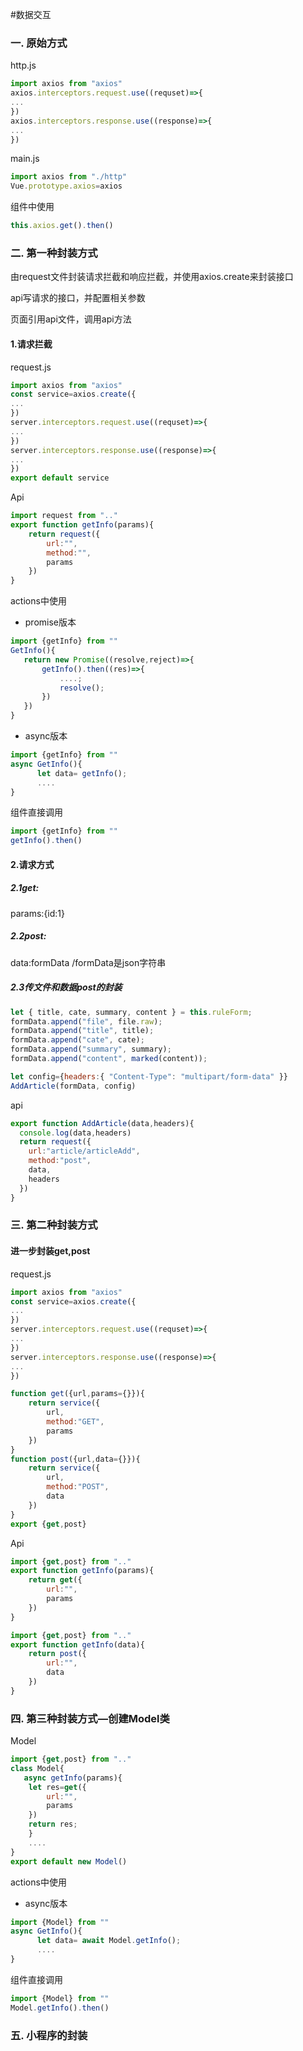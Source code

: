 #数据交互

### 一. 原始方式

http.js

```javascript
import axios from "axios"
axios.interceptors.request.use((requset)=>{
...
})
axios.interceptors.response.use((response)=>{   
...
})
```

main.js

```javascript
import axios from "./http"
Vue.prototype.axios=axios
```

组件中使用

```javascript
this.axios.get().then()
```

### 二. 第一种封装方式

由request文件封装请求拦截和响应拦截，并使用axios.create来封装接口

api写请求的接口，并配置相关参数

页面引用api文件，调用api方法

#### 1.请求拦截

request.js

```javascript
import axios from "axios"
const service=axios.create({
...
})
server.interceptors.request.use((requset)=>{
...
})
server.interceptors.response.use((response)=>{
...    
})
export default service
```

Api

```javascript
import request from ".."
export function getInfo(params){
    return request({
        url:"",
        method:"",
        params
    })
}
```

actions中使用

- promise版本

```javascript
import {getInfo} from ""
GetInfo(){
   return new Promise((resolve,reject)=>{
       getInfo().then((res)=>{
           ....;
           resolve();
       })
   }) 
}
```

- async版本

```javascript
import {getInfo} from ""
async GetInfo(){
      let data= getInfo();
      ....
}
```

组件直接调用

```javascript
import {getInfo} from ""
getInfo().then()
```

#### 2.请求方式

##### 2.1get:

params:{id:1}

##### 2.2post:

data:formData  /formData是json字符串

##### 2.3传文件和数据post的封装

```javascript
let { title, cate, summary, content } = this.ruleForm;
formData.append("file", file.raw);
formData.append("title", title);
formData.append("cate", cate);
formData.append("summary", summary);
formData.append("content", marked(content));

let config={headers:{ "Content-Type": "multipart/form-data" }}
AddArticle(formData, config)
```

api

```javascript
export function AddArticle(data,headers){
  console.log(data,headers)
  return request({
    url:"article/articleAdd",
    method:"post",
    data,
    headers
  })
}
```

### 三. 第二种封装方式

#### 进一步封装get,post

request.js

```javascript
import axios from "axios"
const service=axios.create({
...
})
server.interceptors.request.use((requset)=>{
...
})
server.interceptors.response.use((response)=>{
...    
})

function get({url,params={}}){
    return service({
        url,
        method:"GET",
        params
    })
}
function post({url,data={}}){
    return service({
        url,
        method:"POST",
        data
    })
}
export {get,post}
```

Api

```javascript
import {get,post} from ".."
export function getInfo(params){
    return get({
        url:"",
        params
    })
}
```

```javascript
import {get,post} from ".."
export function getInfo(data){
    return post({
        url:"",
        data
    })
}
```

### 四. 第三种封装方式—创建Model类

Model

```javascript
import {get,post} from ".."
class Model{
   async getInfo(params){
    let res=get({
        url:"",
        params
    })
    return res;
    } 
    ....
}
export default new Model()
```

actions中使用

- async版本

```javascript
import {Model} from ""
async GetInfo(){
      let data= await Model.getInfo();
      ....
}
```

组件直接调用

```javascript
import {Model} from ""
Model.getInfo().then()
```

### 五. 小程序的封装







